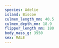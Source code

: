 ```yaml
---
species: Adelie
island: Biscoe
culmen_length_mm: 40.5
culmen_depth_mm: 18.9
flipper_length_mm: 180
body_mass_g: 3950
sex: MALE
---
```


